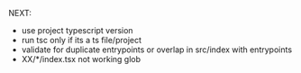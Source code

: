 NEXT:

- use project typescript version
- run tsc only if its a ts file/project
- validate for duplicate entrypoints or overlap in src/index with entrypoints
- XX/\*/index.tsx not working glob
